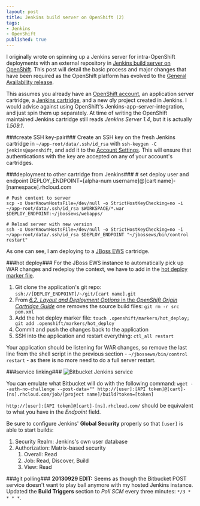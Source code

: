 ```yaml
---
layout: post
title: Jenkins build server on OpenShift (2)
tags:
- Jenkins
- OpenShift
published: true
---
```

I originally wrote on spinning up a Jenkins server for intra-OpenShift
deployments with an external repository in
[Jenkins build server on OpenShift](http://vraidsys.com/2012/10/jenkins-build-server-on-openshift/).
This post will detail the basic process and major changes that have been
required as the OpenShift platform has evolved to the
[General Availability release](https://www.openshift.com/blogs/announcing-the-general-availability-of-openshift-online).

This assumes you already have an
[OpenShift account](https://openshift.redhat.com/app/account/new),
an application server cartridge, a
[Jenkins cartridge](https://openshift.redhat.com/app/console/application_types?search=jenkins),
and a new _diy_ project created in Jenkins. I would advise against using
OpenShift's Jenkins-app-server-integration, and just spin them up separately.
At time of writing the OpenShift maintained Jenkins cartridge still reads
_Jenkins Server 1.4_, but it is actually _1.509.1_.


###create SSH key-pair###
Create an SSH key on the fresh Jenkins cartridge in `~/app-root/data/.ssh/id_rsa`
with `ssh-keygen -C jenkins@openshift`, and add it to the
[Account Settings](https://openshift.redhat.com/app/console/settings). This will
ensure that authentications with the key are accepted on any of your
account's cartridges.


###deployment to other cartridge from Jenkins###
    # set deploy user and endpoint
    DEPLOY_ENDPOINT=[alpha-num username]@[cart name]-[namespace].rhcloud.com

    # Push content to server
    scp -o UserKnownHostsFile=/dev/null -o StrictHostKeyChecking=no -i ~/app-root/data/.ssh/id_rsa $WORKSPACE/*.war $DEPLOY_ENDPOINT:~/jbossews/webapps/

    # Reload server with new version
    ssh -o UserKnownHostsFile=/dev/null -o StrictHostKeyChecking=no -i ~/app-root/data/.ssh/id_rsa $DEPLOY_ENDPOINT "~/jbossews/bin/control restart"

As one can see, I am deploying to a
[JBoss EWS](https://openshift.redhat.com/app/console/application_types?search=jboss+ews)
cartridge.


###hot deploy###
For the JBoss EWS instance to automatically pick up WAR changes and redeploy the context, we have to add in
the [hot deploy marker file](https://www.openshift.com/kb/kb-e1057-how-can-i-deploy-my-application-without-having-to-restart-it).

1. Git clone the application's git repo: `ssh://[DEPLOY_ENDPOINT]/~/git/[cart name].git`
2. From [_6.2. Layout and Deployment Options_ in the _OpenShift Origin Cartridge Guide_](http://openshift.github.io/documentation/oo_cartridge_guide.html)
one removes the source build files: `git rm -r src pom.xml`
3. Add the hot deploy marker file: `touch .openshift/markers/hot_deploy; git add .openshift/markers/hot_deploy`
3. Commit and push the changes back to the application
4. SSH into the application and restart everything: `ctl_all restart`

Your application should be listening for WAR changes, so remove the last line from the shell script
in the previous section - `~/jbossews/bin/control restart` - as there is no more need to do a full
server restart.


###service linking###
![Bitbucket Jenkins service](https://drive.google.com/uc?export=download&id=0B0yT30uCaFvvUTdmRnY4VU5KbEE)

You can emulate what Bitbucket will do with the following command:
`wget --auth-no-challenge --post-data="" http://[user]:[API token]@[cart]-[ns].rhcloud.com/job/[project name]/build?token=[token]`

`http://[user]:[API token]@[cart]-[ns].rhcloud.com/` should be equivalent to what
you have in the _Endpoint_ field.


Be sure to configure Jenkins' __Global Security__ properly so that `[user]`
is able to start builds:

1. Security Realm: Jenkins's own user database
2. Authorization: Matrix-based security
    1. Overall: Read
    2. Job: Read, Discover, Build
    3. View: Read


###git polling###
__20130929 EDIT:__ Seems as though the Bitbucket POST service doesn't want
to play ball anymore with my hosted Jenkins instance. Updated the
__Build Triggers__ section to _Poll SCM_ every three minutes: `*/3 * * * *`.
